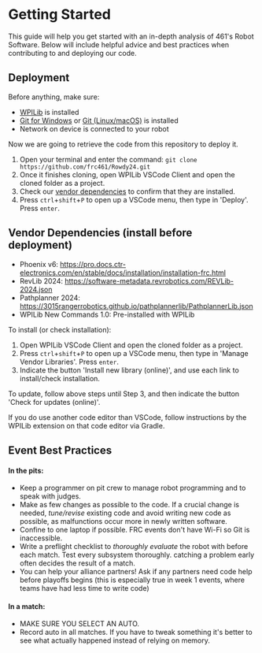 # Getting Started

This guide will help you get started with an in-depth analysis of 461's Robot Software. Below will include helpful advice and best practices when contributing to and deploying our code.

## Deployment

Before anything, make sure:

- [WPILib](https://docs.wpilib.org/en/stable/docs/zero-to-robot/step-2/wpilib-setup.html) is installed
- [Git for Windows](https://git-scm.com/download/win) or [Git (Linux/macOS)](https://git-scm.com/book/en/v2/Getting-Started-Installing-Git) is installed
- Network on device is connected to your robot

Now we are going to retrieve the code from this repository to deploy it.

1. Open your terminal and enter the command: `git clone https://github.com/frc461/Rowdy24.git`
2. Once it finishes cloning, open WPILib VSCode Client and open the cloned folder as a project.
3. Check our [vendor dependencies](https://github.com/frc461/Rowdy24/edit/master/README.md#vendor-dependencies-install-before-deploying-our-code) to confirm that they are installed.
4. Press `ctrl`+`shift`+`P` to open up a VSCode menu, then type in 'Deploy'. Press `enter`.

## Vendor Dependencies (install before deployment)

- Phoenix v6: https://pro.docs.ctr-electronics.com/en/stable/docs/installation/installation-frc.html
- RevLib 2024: https://software-metadata.revrobotics.com/REVLib-2024.json
- Pathplanner 2024: https://3015rangerrobotics.github.io/pathplannerlib/PathplannerLib.json
- WPILib New Commands 1.0: Pre-installed with WPILib

To install (or check installation):

1. Open WPILib VSCode Client and open the cloned folder as a project.
2. Press `ctrl`+`shift`+`P` to open up a VSCode menu, then type in 'Manage Vendor Libraries'. Press `enter`.
3. Indicate the button 'Install new library (online)', and use each link to install/check installation.

To update, follow above steps until Step 3, and then indicate the button 'Check for updates (online)'.

If you do use another code editor than VSCode, follow instructions by the WPILib extension on that code editor via Gradle.

## Event Best Practices

#### In the pits:
- Keep a programmer on pit crew to manage robot programming and to speak with judges.
- Make as few changes as possible to the code. If a crucial change is needed, *tune/revise* existing code and avoid writing new code as possible, as malfunctions occur more in newly written software.
- Confine to one laptop if possible. FRC events don't have Wi-Fi so Git is inaccessible.
- Write a preflight checklist to *thoroughly evaluate* the robot with before each match. Test every subsystem thoroughly. catching a problem early often decides the result of a match.
- You can help your alliance partners! Ask if any partners need code help before playoffs begins (this is especially true in week 1 events, where teams have had less time to write code)

#### In a match:
- MAKE SURE YOU SELECT AN AUTO.
- Record auto in all matches. If you have to tweak something it's better to see what actually happened instead of relying on memory.